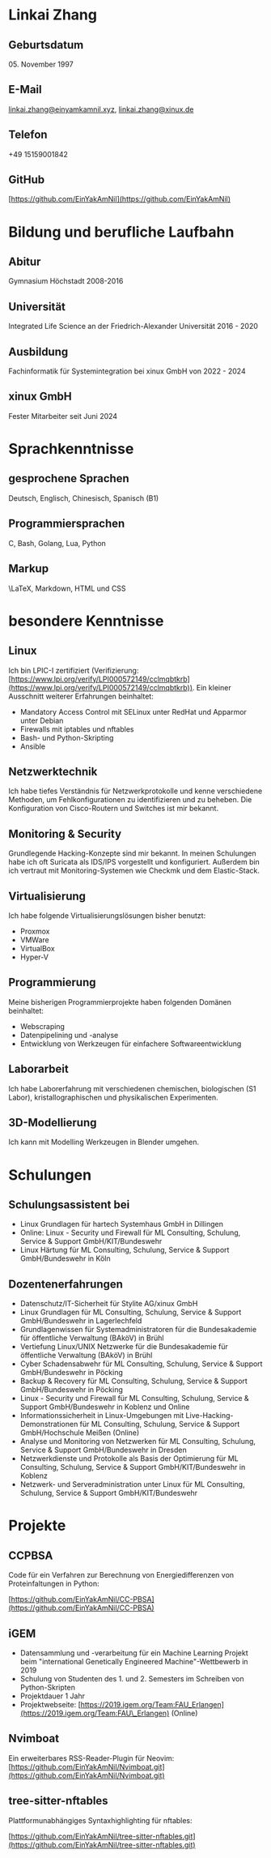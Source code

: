 # Linkai Zhang

## Geburtsdatum
05\. November 1997

## E-Mail
[linkai.zhang@einyamkamnil.xyz](mailto:linkai.zhang@einyakamnil.xyz),
[linkai.zhang@xinux.de](mailto:linkai.zhang@xinux.de)

## Telefon
+49 15159001842

## GitHub
[https://github.com/EinYakAmNil](https://github.com/EinYakAmNil)

# Bildung und berufliche Laufbahn

## Abitur
Gymnasium Höchstadt 2008-2016

## Universität
Integrated Life Science an der Friedrich-Alexander Universität 2016 - 2020

## Ausbildung
Fachinformatik für Systemintegration bei xinux GmbH von 2022 - 2024

## xinux GmbH
Fester Mitarbeiter seit Juni 2024

# Sprachkenntnisse

## gesprochene Sprachen
Deutsch, Englisch, Chinesisch, Spanisch (B1)

## Programmiersprachen
C, Bash, Golang, Lua, Python

## Markup
\LaTeX, Markdown, HTML und CSS

# besondere Kenntnisse

## Linux
Ich bin LPIC-I zertifiziert (Verifizierung: [https://www.lpi.org/verify/LPI000572149/cclmqbtkrb](https://www.lpi.org/verify/LPI000572149/cclmqbtkrb)).
Ein kleiner Ausschnitt weiterer Erfahrungen beinhaltet:
- Mandatory Access Control mit SELinux unter RedHat und Apparmor unter Debian
- Firewalls mit iptables und nftables
- Bash- und Python-Skripting
- Ansible

## Netzwerktechnik
Ich habe tiefes Verständnis für Netzwerkprotokolle und kenne verschiedene Methoden, um Fehlkonfigurationen zu identifizieren und zu beheben.
Die Konfiguration von Cisco-Routern und Switches ist mir bekannt.

## Monitoring & Security
Grundlegende Hacking-Konzepte sind mir bekannt.
In meinen Schulungen habe ich oft Suricata als IDS/IPS vorgestellt und konfiguriert.
Außerdem bin ich vertraut mit Monitoring-Systemen wie Checkmk und dem Elastic-Stack.

## Virtualisierung
Ich habe folgende Virtualisierungslösungen bisher benutzt:
- Proxmox
- VMWare
- VirtualBox
- Hyper-V

## Programmierung
Meine bisherigen Programmierprojekte haben folgenden Domänen beinhaltet:
- Webscraping
- Datenpipelining und -analyse
- Entwicklung von Werkzeugen für einfachere Softwareentwicklung

## Laborarbeit
Ich habe Laborerfahrung mit verschiedenen chemischen, biologischen (S1 Labor), kristallographischen und physikalischen Experimenten.

## 3D-Modellierung
Ich kann mit Modelling Werkzeugen in Blender umgehen.

# Schulungen

## Schulungsassistent bei

- Linux Grundlagen für hartech Systemhaus GmbH in Dillingen
- Online: Linux - Security und Firewall für ML Consulting, Schulung, Service \& Support GmbH/KIT/Bundeswehr
- Linux Härtung für ML Consulting, Schulung, Service \& Support GmbH/Bundeswehr in Köln

## Dozentenerfahrungen

- Datenschutz/IT-Sicherheit für Stylite AG/xinux GmbH
- Linux Grundlagen für ML Consulting, Schulung, Service \& Support GmbH/Bundeswehr in Lagerlechfeld
- Grundlagenwissen für Systemadministratoren für die Bundesakademie für öffentliche Verwaltung (BAköV) in Brühl
- Vertiefung Linux/UNIX Netzwerke für die Bundesakademie für öffentliche Verwaltung (BAköV) in Brühl
- Cyber Schadensabwehr für ML Consulting, Schulung, Service \& Support GmbH/Bundeswehr in Pöcking
- Backup \& Recovery für ML Consulting, Schulung, Service \& Support GmbH/Bundeswehr in Pöcking
- Linux - Security und Firewall für ML Consulting, Schulung, Service \& Support GmbH/Bundeswehr in Koblenz und Online
- Informationssicherheit in Linux-Umgebungen mit Live-Hacking-Demonstrationen für ML Consulting, Schulung, Service \& Support GmbH/Hochschule Meißen (Online)
- Analyse und Monitoring von Netzwerken für ML Consulting, Schulung, Service \& Support GmbH/Bundeswehr in Dresden
- Netzwerkdienste und Protokolle als Basis der Optimierung für ML Consulting, Schulung, Service & Support GmbH/KIT/Bundeswehr in Koblenz
- Netzwerk- und Serveradministration unter Linux für ML Consulting, Schulung, Service & Support GmbH/KIT/Bundeswehr

# Projekte

## CCPBSA
Code für ein Verfahren zur Berechnung von Energiedifferenzen von Proteinfaltungen in Python:

[https://github.com/EinYakAmNil/CC-PBSA](https://github.com/EinYakAmNil/CC-PBSA)

## iGEM
- Datensammlung und -verarbeitung für ein Machine Learning Projekt beim "international Genetically Engineered Machine"-Wettbewerb in 2019
- Schulung von Studenten des 1. und 2. Semesters im Schreiben von Python-Skripten
- Projektdauer 1 Jahr
- Projektwebseite: [https://2019.igem.org/Team:FAU_Erlangen](https://2019.igem.org/Team:FAU\_Erlangen)
(Online)

## Nvimboat
Ein erweiterbares RSS-Reader-Plugin für Neovim: [https://github.com/EinYakAmNil/Nvimboat.git](https://github.com/EinYakAmNil/Nvimboat.git)

## tree-sitter-nftables
Plattformunabhängiges Syntaxhighlighting für nftables:

[https://github.com/EinYakAmNil/tree-sitter-nftables.git](https://github.com/EinYakAmNil/tree-sitter-nftables.git)
